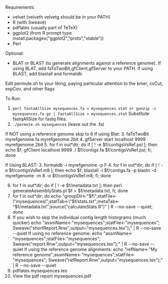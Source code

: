 Requirements:
- velvet (velveth velvetg should be in your PATH)
- R (with Sweave)
- pdflatex (usually part of TeTeX)
- ggplot2 (from R prompt type install.packages("ggplot2","proto","xtable"))
- Perl

Optional:
- BLAT or BLAST (to generate alignments against a reference genome). If using BLAT, add faToTwoBit,gfClient,gfServer to your PATH. If using BLAST, add blastall and formatdb.
 
Edit permute.sh to your liking, paying particular attention to the kmer, cvCut, expCov, and other flags

To Run:
1. `perl fastaAllSize mysequences.fa > mysequences.stat or gunzip -c mysequences.fa.gz | fastaAllSize > mysequences.stat` Substitute fastqAllSize for fastq files.
2. `./permute.sh mysequences` (leave out the .fa)

If NOT using a reference genome skip to 6
If using Blat:
3. faToTwoBit myrefgenome.fa myrefgenome.2bit
4. gfServer start localhost 9999 myrefgenome.2bit
5. for f in out*dir; do if [ ! -e $f/contigsVsRef.psl ]; then echo $f; gfClient localhost 9999 ./ $f/contigs.fa $f/contigsVsRef.psl; fi; done

If Using BLAST:
3. formatdb -i myrefgenome -p F
4. for f in out*dir; do if [ ! -e $f/contigsVsRef.m8 ]; then echo $f; blastall -i $f/contigs.fa -p blastn -d myrefgenome -m 8 -o $f/contigsVsRef.m8; fi; done


6. for f in out*dir; do if [ ! -e $f/metadata.txt ]; then perl generateAssemblyStats.pl $f > $f/metadata.txt; fi; done
7. for f in out*dir; do echo "groupDir<-\"$f\";statFile<-\"mysequences\";statTab<-\"$f/stats.txt\";metaTab<-\"$f/metadata.txt\";source(\"calculateStats.R\")" | R --no-save --quiet; done
8. If you wish to skip the individual contig length histograms (much quicker)
     echo "assmName<-\"mysequences\";statFile<-\"mysequences\"; Sweave(\"shortReport.Rnw\",output=\"mysequences.tex\");" | R --no-save --quiet
   If using no reference genome:
     echo "assmName<-\"mysequences\";statFile<-\"mysequences\"; Sweave(\"report.Rnw\",output=\"mysequences.tex\");" | R --no-save --quiet
   If using the reference genome alignments:
     echo "refName<-\"My reference genome\";assmName<-\"mysequences\";statFile<-\"mysequences\"; Sweave(\"refReport.Rnw\",output=\"mysequences.tex\");" | R --no-save --quiet
9. pdflatex mysequences.tex
10. View the pdf report mysequences.pdf
